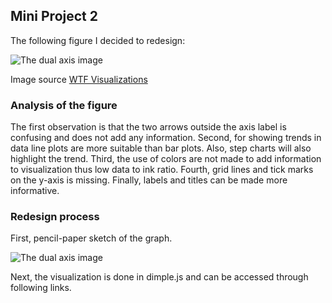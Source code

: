 ## Mini Project 2
The following figure I decided to redesign:

![The dual axis image](F:/linux_windows/onlinecourses/udacity/introductiontodatavisualization/uda-intro-vis/figures/mini1.png " The image to redesign")

Image source [WTF Visualizations](http://viz.wtf/)

### Analysis of the figure

The first observation is that the two arrows outside the axis label is confusing and does not add any information. Second, for showing trends in data line plots are more suitable than bar plots. Also, step charts will also highlight the trend. Third, the use of colors are not made to add  information to visualization thus low data to ink ratio. Fourth, grid lines and tick marks on the y-axis is missing. Finally, labels and titles can be made more informative. 

### Redesign process

First, pencil-paper sketch of the graph. 

![The dual axis image](F:/linux_windows/onlinecourses/udacity/introductiontodatavisualization/uda-intro-vis/figures/sketch.png "Sketch of the redesign image")

Next, the visualization is done in dimple.js and can be accessed through following links. 
